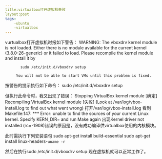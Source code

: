 ```yaml
---
title:virtualbox打开虚拟机失败 
layout:post
tags:
    -ubuntu
    -virtualbox
---
```

vurtualbox打开虚拟机时报如下警告：
WARNING: The vboxdrv kernel module is not loaded. Either there is no module
         available for the current kernel (3.8.0-26-generic) or it failed to
         load. Please recompile the kernel module and install it by

           sudo /etc/init.d/vboxdrv setup

         You will not be able to start VMs until this problem is fixed.

按警告的提示执行如下命令：
sudo /etc/init.d/vboxdrv setup

但执行此命令时，我又出现了错误：
Stopping VirtualBox kernel module                          [确定]
Recompiling VirtualBox kernel module                       [失败]
  (Look at /var/log/vbox-install.log to find out what went wrong)
打开/var/log/vbox-install.log 看到
Makefile:147: *** Error: unable to find the sources of your current Linux kernel. Specify KERN_DIR=<directory> and run Make again
出现Kernel driver not installed (rc=-1908)错误的原因是，没有成功编译供virtualbox使用的内核模块。

此时需执行下列安装语句
sudo apt-get install build-essential
sudo apt-get install linux-headers-`uname -r`

然后在执行sudo /etc/init.d/vboxdrv setup
现在虚拟机就可以正常工作了。
